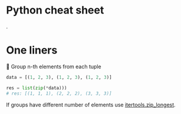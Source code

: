 # Python cheat sheet
.

# One liners
:small_orange_diamond:
Group n-th elements from each tuple

```python
data = [(1, 2, 3), (1, 2, 3), (1, 2, 3)]

res = list(zip(*data)))
# res: [(1, 1, 1), (2, 2, 2), (3, 3, 3)]
```

If groups have different number of elements use [itertools.zip_longest](https://docs.python.org/3/library/itertools.html#itertools.zip_longest).